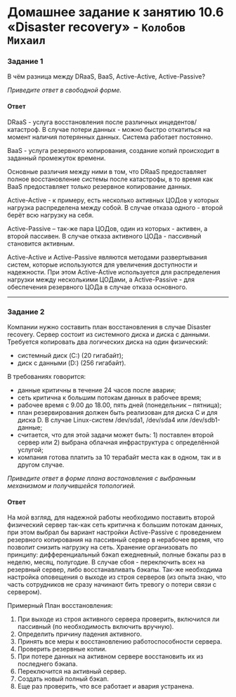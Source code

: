 # Домашнее задание к занятию 10.6 «Disaster recovery» - `Колобов Михаил`

### Задание 1

В чём разница между DRaaS, BaaS, Active-Active, Active-Passive?

*Приведите ответ в свободной форме.*

#### Ответ
DRaaS - услуга восстановления после различных инцедентов/катастроф. В случае потери данных - можно быстро откатиться на момент наличия потерянных данных. Система работает постоянно.

BaaS - услуга резервного копирования, создание копий происходит в заданный промежуток времени.

Основные различия между ними в том, что DRaaS предоставляет полное восстановление системы после катастрофы, в то время как BaaS предоставляет только резервное копирование данных.

Active-Active - к примеру, есть несколько активных ЦОДов у которых нагрузка распределена между собой. В случае отказа одного - второй берёт всю нагрузку на себя.

Active-Passive – так-же пара ЦОДов, один из которых - активен, а второй пассивен. В случае отказа активного ЦОДа - пассивный становится активным.

Active-Active и Active-Passive являются методами развертывания систем, которые используются для увеличения доступности и надежности. При этом Active-Active используется для распределения нагрузки между несколькими ЦОДами, а Active-Passive - для обеспечения резервного ЦОДа в случае отказа основного.

---

### Задание 2

Компании нужно составить план восстановления в случае Disaster recovery. Сервер состоит из системного диска и диска с данными. 
Требуется копировать два логических диска на один физический: 
- системный диск (C:) (20 гигабайт);
- диск с данными (D:) (256 гигабайт). 

В требованиях говорится: 
- данные критичны в течение 24 часов после аварии;
- сеть критична к большим потокам данных в рабочее время;
- рабочее время с 9.00 до 18.00, пять дней (понедельник – пятница);
- план резервирования должен быть реализован для диска C и для диска D. В случае Linux-систем /dev/sda1, /dev/sda4 или /dev/sdb1-данные;
- считается, что для этой задачи может быть: 1) поставлен второй сервер или 2) выбрана облачная инфраструктура с определённой услугой;
- компания готова платить за 10 терабайт места как в одном, так и в другом случае.
 
*Приведите ответ в форме плана востановления с выбранным механизмом и получившейся топологией.*

#### Ответ
На мой взгляд, для надежной работы необходимо поставить второй физический сервер так-как сеть критична к большим потокам данных, при этом выбрал бы вариант настройки Active-Passive с проведением резервного копирования на пассивный сервер в нерабочее время, что позволит снизить нагрузку на сеть. Хранение организовать по принципу: дифференциальный бэкап ежедневный, полные бэкапы раз в неделю, месяц, полугодие. В случае сбоя - переключить всех на резервный сервер, либо восстанавливать бэкапы. Так-же необходима настройка оповещения о выходе из строя серверов (из опыта знаю, что часть сотрудников не сразу начинают бить тревогу о потери связи с сервером).

Примерный План восстановления:
1. При выходе из строя активного сервера проверить, включился ли пассивный (по необходимость включить вручную).
2. Определить причину падения активного.
3. Принять все меры к восстановлению работоспособности сервера.
4. Проверить резервные копии.
5. При потере данных на активном сервере восстановить их из последнего бэкапа.
6. Переключится на активный сервер.
7. Создать новый полный бэкап.
8. Еще раз проверить, что все работает и авария устранена.
